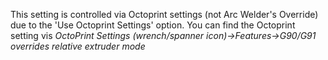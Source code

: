 This setting is controlled via Octoprint settings (not Arc Welder's Override) due to the 'Use Octoprint Settings' option.  You can find the Octoprint setting vis *OctoPrint Settings (wrench/spanner icon)->Features->G90/G91 overrides relative extruder mode*
